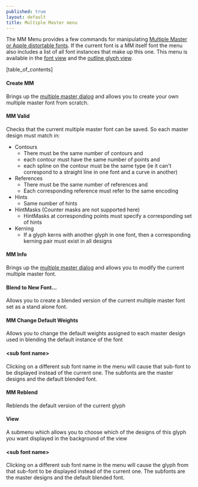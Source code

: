 ```yaml
---
published: true
layout: default
title: Multiple Master menu
---
```


The MM Menu provides a few commands for manipulating [Multiple Master or
Apple distortable fonts](../multiplemaster/#MM). If the current font is
a MM itself font the menu also includes a list of all font instances
that make up this one. This menu is available in the [font
view](#fontview) and the [outline glyph
view](#outline-char).


[table_of_contents]


#### Create MM

Brings up the [multiple master dialog](../multiplemaster/) and allows
you to create your own multiple master font from scratch.


#### MM Valid

Checks that the current multiple master font can be saved. So each
master design must match in:

-   Contours
    -   There must be the same number of contours and
    -   each contour must have the same number of points and
    -   each spline on the contour must be the same type (ie it can't
        correspond to a straight line in one font and a curve in
        another)
-   References
    -   There must be the same number of references and
    -   Each corresponding reference must refer to the same encoding
-   Hints
    -   Same number of hints
-   HintMasks (Counter masks are not supported here)
    -   HintMasks at corresponding points must specify a corresponding
        set of hints
-   Kerning
    -   If a glyph kerns with another glyph in one font, then a
        corresponding kerning pair must exist in all designs


#### MM Info

Brings up the [multiple master dialog](../multiplemaster/) and allows
you to modify the current multiple master font.


#### Blend to New Font...

Allows you to create a blended version of the current multiple master
font set as a stand alone font.


#### MM Change Default Weights

Allows you to change the default weights assigned to each master design
used in blending the default instance of the font


#### \<sub font name\>

Clicking on a different sub font name in the menu will cause that
sub-font to be displayed instead of the current one. The subfonts are
the master designs and the default blended font.


#### MM Reblend

Reblends the default version of the current glyph


#### View

A submenu which allows you to choose which of the designs of this glyph
you want displayed in the background of the view


#### \<sub font name\>

Clicking on a different sub font name in the menu will cause the glyph
from that sub-font to be displayed instead of the current one. The
subfonts are the master designs and the default blended font.

